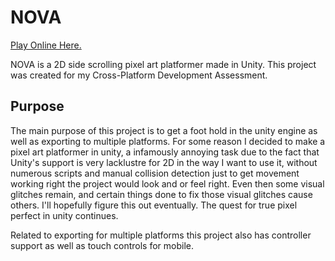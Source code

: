 # NOVA

[Play Online Here.](https://volpanic.github.io/Nova/)

NOVA is a 2D side scrolling pixel art platformer made in Unity. This project was created for my Cross-Platform Development Assessment.

## Purpose 
The main purpose of this project is to get a foot hold in the unity engine as well as exporting to multiple platforms. For some reason I decided to make a pixel art platformer in unity, a infamously annoying task due to the fact that Unity's support is very lacklustre for 2D in the way I want to use it, without numerous scripts and manual collision detection just to get movement working right the project would look and or feel right. Even then some visual glitches remain, and certain things done to fix those visual glitches cause others. I'll hopefully figure this out eventually. The quest for true pixel perfect in unity continues.

Related to exporting for multiple platforms this project also has controller support as well as touch controls for mobile.
